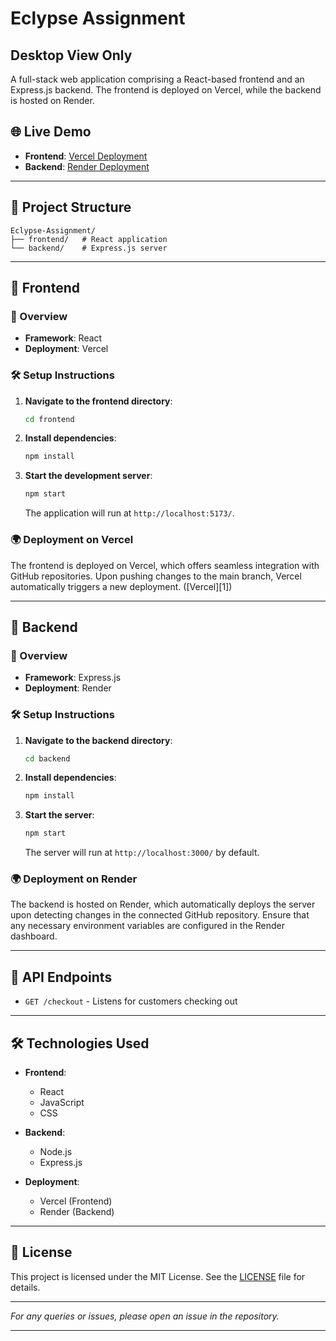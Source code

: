 # Eclypse Assignment
## Desktop View Only

A full-stack web application comprising a React-based frontend and an Express.js backend. The frontend is deployed on Vercel, while the backend is hosted on Render.

## 🌐 Live Demo

* **Frontend**: [Vercel Deployment](https://eclypse-assignment-kappa.vercel.app)
* **Backend**: [Render Deployment](https://eclypse-assignment-ophl.onrender.com/) 

---

## 📁 Project Structure

```
Eclypse-Assignment/
├── frontend/   # React application
└── backend/    # Express.js server
```

---

## 🚀 Frontend

### 📌 Overview

* **Framework**: React
* **Deployment**: Vercel

### 🛠️ Setup Instructions

1. **Navigate to the frontend directory**:

   ```bash
   cd frontend
   ```

2. **Install dependencies**:

   ```bash
   npm install
   ```

3. **Start the development server**:

   ```bash
   npm start
   ```

   The application will run at `http://localhost:5173/`.

### 🌍 Deployment on Vercel

The frontend is deployed on Vercel, which offers seamless integration with GitHub repositories. Upon pushing changes to the main branch, Vercel automatically triggers a new deployment. ([Vercel][1])

---

## 🧰 Backend

### 📌 Overview

* **Framework**: Express.js
* **Deployment**: Render

### 🛠️ Setup Instructions

1. **Navigate to the backend directory**:

   ```bash
   cd backend
   ```

2. **Install dependencies**:

   ```bash
   npm install
   ```

3. **Start the server**:

   ```bash
   npm start
   ```

   The server will run at `http://localhost:3000/` by default.

### 🌍 Deployment on Render

The backend is hosted on Render, which automatically deploys the server upon detecting changes in the connected GitHub repository. Ensure that any necessary environment variables are configured in the Render dashboard.

---

## 🔗 API Endpoints

* `GET /checkout` - Listens for customers checking out
---

## 🛠️ Technologies Used

* **Frontend**:

  * React
  * JavaScript
  * CSS

* **Backend**:

  * Node.js
  * Express.js

* **Deployment**:

  * Vercel (Frontend)
  * Render (Backend)

---

## 📄 License

This project is licensed under the MIT License. See the [LICENSE](LICENSE) file for details.

---

*For any queries or issues, please open an issue in the repository.*

---

